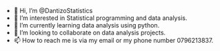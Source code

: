 - 👋 Hi, I’m @DantizoStatistics
- 👀 I’m interested in Statistical programming and data analysis. 
- 🌱 I’m currently learning data analysis using python.
- 💞️ I’m looking to collaborate on data analysis projects. 
- 📫 How to reach me is via my email or my phone number 0796213837. 

<!---
DantizoStatistics/DantizoStatistics is a ✨ special ✨ repository because its `README.md` (this file) appears on your GitHub profile.
You can click the Preview link to take a look at your changes.
--->
